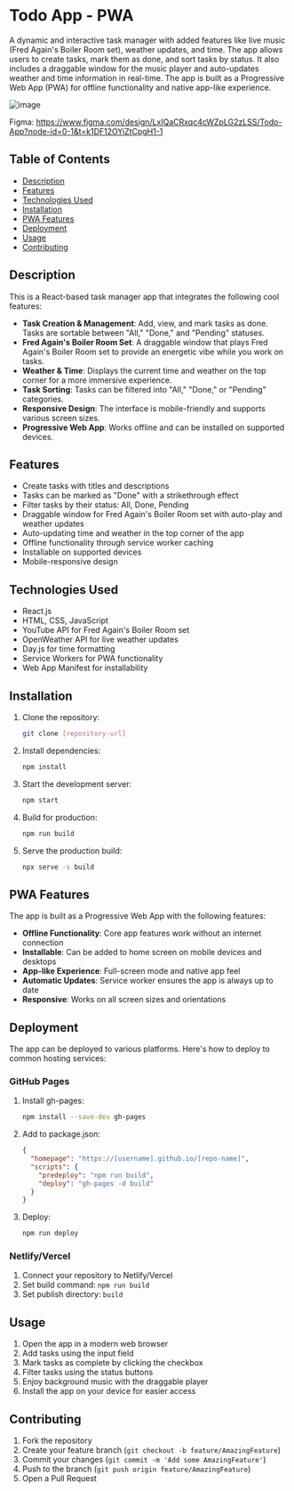 # Todo App - PWA

A dynamic and interactive task manager with added features like live music (Fred Again's Boiler Room set), weather updates, and time. The app allows users to create tasks, mark them as done, and sort tasks by status. It also includes a draggable window for the music player and auto-updates weather and time information in real-time. The app is built as a Progressive Web App (PWA) for offline functionality and native app-like experience.

![image](https://github.com/user-attachments/assets/9c05b09e-9f51-4d3d-98be-54ba4326b6c4)

Figma: https://www.figma.com/design/LxIQaCRxqc4cWZpLG2zLSS/Todo-App?node-id=0-1&t=k1DF12OYiZtCpgH1-1

## Table of Contents

- [Description](#description)
- [Features](#features)
- [Technologies Used](#technologies-used)
- [Installation](#installation)
- [PWA Features](#pwa-features)
- [Deployment](#deployment)
- [Usage](#usage)
- [Contributing](#contributing)

## Description

This is a React-based task manager app that integrates the following cool features:
- **Task Creation & Management**: Add, view, and mark tasks as done. Tasks are sortable between "All," "Done," and "Pending" statuses.
- **Fred Again's Boiler Room Set**: A draggable window that plays Fred Again's Boiler Room set to provide an energetic vibe while you work on tasks.
- **Weather & Time**: Displays the current time and weather on the top corner for a more immersive experience.
- **Task Sorting**: Tasks can be filtered into "All," "Done," or "Pending" categories.
- **Responsive Design**: The interface is mobile-friendly and supports various screen sizes.
- **Progressive Web App**: Works offline and can be installed on supported devices.

## Features

- Create tasks with titles and descriptions
- Tasks can be marked as "Done" with a strikethrough effect
- Filter tasks by their status: All, Done, Pending
- Draggable window for Fred Again's Boiler Room set with auto-play and weather updates
- Auto-updating time and weather in the top corner of the app
- Offline functionality through service worker caching
- Installable on supported devices
- Mobile-responsive design

## Technologies Used

- React.js
- HTML, CSS, JavaScript
- YouTube API for Fred Again's Boiler Room set
- OpenWeather API for live weather updates
- Day.js for time formatting
- Service Workers for PWA functionality
- Web App Manifest for installability

## Installation

1. Clone the repository:
   ```bash
   git clone [repository-url]
   ```

2. Install dependencies:
   ```bash
   npm install
   ```

3. Start the development server:
   ```bash
   npm start
   ```

4. Build for production:
   ```bash
   npm run build
   ```

5. Serve the production build:
   ```bash
   npx serve -s build
   ```

## PWA Features

The app is built as a Progressive Web App with the following features:
- **Offline Functionality**: Core app features work without an internet connection
- **Installable**: Can be added to home screen on mobile devices and desktops
- **App-like Experience**: Full-screen mode and native app feel
- **Automatic Updates**: Service worker ensures the app is always up to date
- **Responsive**: Works on all screen sizes and orientations

## Deployment

The app can be deployed to various platforms. Here's how to deploy to common hosting services:

### GitHub Pages
1. Install gh-pages:
   ```bash
   npm install --save-dev gh-pages
   ```

2. Add to package.json:
   ```json
   {
     "homepage": "https://[username].github.io/[repo-name]",
     "scripts": {
       "predeploy": "npm run build",
       "deploy": "gh-pages -d build"
     }
   }
   ```

3. Deploy:
   ```bash
   npm run deploy
   ```

### Netlify/Vercel
1. Connect your repository to Netlify/Vercel
2. Set build command: `npm run build`
3. Set publish directory: `build`

## Usage

1. Open the app in a modern web browser
2. Add tasks using the input field
3. Mark tasks as complete by clicking the checkbox
4. Filter tasks using the status buttons
5. Enjoy background music with the draggable player
6. Install the app on your device for easier access

## Contributing

1. Fork the repository
2. Create your feature branch (`git checkout -b feature/AmazingFeature`)
3. Commit your changes (`git commit -m 'Add some AmazingFeature'`)
4. Push to the branch (`git push origin feature/AmazingFeature`)
5. Open a Pull Request

